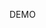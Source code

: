 <p href="http://htmlpreview.github.io/?https://github.com/sfregolina/product-page/blob/master/index.html" target="_blank">DEMO</p>

